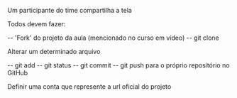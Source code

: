 Um participante do time compartilha a tela

Todos devem fazer:

-- 'Fork' do projeto da aula (mencionado no curso em vídeo)
-- git clone

Alterar um determinado arquivo

-- git add 
-- git status
-- git commit
-- git push para o próprio repositório no GitHub


Definir uma conta que represente a url oficial do projeto

